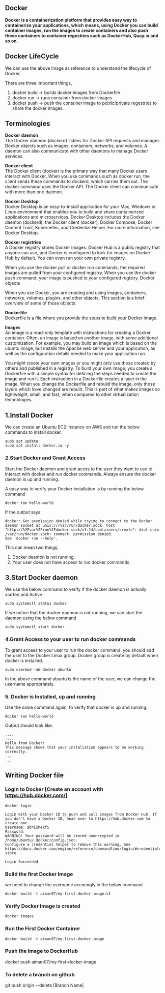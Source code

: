 ## Docker

**Docker is a containerization platform that provides easy way to containerize your applications, which means, using Docker you can build container images, run the images to create containers and also push these containers to container regestries such as DockerHub, Quay.io and so on.**

## Docker LifeCycle

We can use the above Image as reference to understand the lifecycle of Docker.

There are three important things,

1. docker build -> builds docker images from Dockerfile
2. docker run -> runs container from docker images
3. docker push -> push the container image to public/private regestries to share the docker images.


## Terminologies

**Docker daemon**\
The Docker daemon (dockerd) listens for Docker API requests and manages Docker objects such as images, containers, networks, and volumes. A daemon can also communicate with other daemons to manage Docker services.

**Docker client**\
The Docker client (docker) is the primary way that many Docker users interact with Docker. When you use commands such as docker run, the client sends these commands to dockerd, which carries them out. The docker command uses the Docker API. The Docker client can communicate with more than one daemon.

**Docker Desktop**\
Docker Desktop is an easy-to-install application for your Mac, Windows or Linux environment that enables you to build and share containerized applications and microservices. Docker Desktop includes the Docker daemon (dockerd), the Docker client (docker), Docker Compose, Docker Content Trust, Kubernetes, and Credential Helper. For more information, see Docker Desktop.

**Docker registries**\
A Docker registry stores Docker images. Docker Hub is a public registry that anyone can use, and Docker is configured to look for images on Docker Hub by default. You can even run your own private registry.

When you use the docker pull or docker run commands, the required images are pulled from your configured registry. When you use the docker push command, your image is pushed to your configured registry. Docker objects

When you use Docker, you are creating and using images, containers, networks, volumes, plugins, and other objects. This section is a brief overview of some of those objects.

**Dockerfile**\
Dockerfile is a file where you provide the steps to build your Docker Image.

**Images**\
An image is a read-only template with instructions for creating a Docker container. Often, an image is based on another image, with some additional customization. For example, you may build an image which is based on the ubuntu image, but installs the Apache web server and your application, as well as the configuration details needed to make your application run.

You might create your own images or you might only use those created by others and published in a registry. To build your own image, you create a Dockerfile with a simple syntax for defining the steps needed to create the image and run it. Each instruction in a Dockerfile creates a layer in the image. When you change the Dockerfile and rebuild the image, only those layers which have changed are rebuilt. This is part of what makes images so lightweight, small, and fast, when compared to other virtualization technologies.


## 1.Install Docker

We can create an Ubuntu EC2 Instance on AWS and run the below commands to install docker.

```plaintext
sudo apt update
sudo apt install docker.io -y
```

### 2.Start Docker and Grant Access
Start the Docker daemon and grant acess to the user they want to use to interact with docker and run docker commands.
Always ensure the docker daemon is up and running.

A easy way to verify your Docker installation is by running the below command

```plaintext
docker run hello-world
```
If the output says:

```plaintext
docker: Got permission denied while trying to connect to the Docker daemon socket at unix:///var/run/docker.sock: Post "http://%2Fvar%2Frun%2Fdocker.sock/v1.24/containers/create": dial unix /var/run/docker.sock: connect: permission denied.
See 'docker run --help'.
```

This can mean two things,

1. Docker deamon is not running.
2. Your user does not have access to run docker commands.

## 3.Start Docker daemon
We use the below command to verify if the docker daemon is actually started and Active

```plaintext
sudo systemctl status docker
```
If we notice that the docker daemon is not running, we can start the daemon using the below command

```plaintext
sudo systemctl start docker
```

### 4.Grant Access to your user to run docker commands
To grant access to your user to run the docker command, you should add the user to the Docker Linux group. Docker group is create by default when docker is installed.

```plaintext
sudo usermod -aG docker ubuntu
```
In the above command ubuntu is the name of the user, we can change the username appropriately.

### 5. Docker is Installed, up and running 
Use the same command again, to verify that docker is up and running.

```plaintext
docker run hello-world
```

Output should look like:
```plaintext
....
....
Hello from Docker!
This message shows that your installation appears to be working correctly.
...
...
```

## Writing Docker file

### Login to Docker [Create an account with https://hub.docker.com/]

```plaintext
docker login
```

```plaintext
Login with your Docker ID to push and pull images from Docker Hub. If you don't have a Docker ID, head over to https://hub.docker.com to create one.
Username: abhishekf5
Password:
WARNING! Your password will be stored unencrypted in /home/ubuntu/.docker/config.json.
Configure a credential helper to remove this warning. See
https://docs.docker.com/engine/reference/commandline/login/#credentials-store

Login Succeeded
```

### Build the first Docker Image

we need to change the username accoringly in the below command

```plaintext
docker build -t aiman07/my-first-docker-image:v1
```

### Verify Docker Image is created
```plaintext
docker images
```

### Run the First Docker Container

```plaintext
docker build -t aiman07/my-first-docker-image
```

### Push the Image to DockerHub
docker push aiman07/my-first-docker-image

### To delete a branch on github
git push origin --delete [Branch Name]